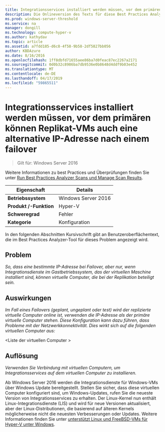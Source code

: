 ```yaml
---
title: Integrationsservices installiert werden müssen, vor dem primären können Replikat-VMs auch eine alternative IP-Adresse nach einem failover
description: Die Onlineversion des Texts für diese Best Practices Analyzer-Regel, mit Links zu weiteren Informationen.
ms.prod: windows-server-threshold
ms.service: na
manager: dongill
ms.technology: compute-hyper-v
ms.author: kathydav
ms.topic: article
ms.assetid: a7fdd185-d6c8-4f58-9b58-2df5827bb056
author: KBDAzure
ms.date: 8/16/2016
ms.openlocfilehash: 1ff8dbfd71655aee86ba7d0feac87ec2267a2171
ms.sourcegitcommit: 0d0b32c8986ba7db9536e0b8648d4ddf9b03e452
ms.translationtype: MT
ms.contentlocale: de-DE
ms.lasthandoff: 04/17/2019
ms.locfileid: "59865511"
---
```

# <a name="integration-services-must-be-installed-before-primary-or-replica-virtual-machines-can-use-an-alternate-ip-address-after-a-failover"></a>Integrationsservices installiert werden müssen, vor dem primären können Replikat-VMs auch eine alternative IP-Adresse nach einem failover

>Gilt für: Windows Server 2016

Weitere Informationen zu best Practices und Überprüfungen finden Sie unter [Run Best Practices Analyzer Scans und Manage Scan Results](https://go.microsoft.com/fwlink/p/?LinkID=223177).  
  
|Eigenschaft|Details|  
|-|-|  
|**Betriebssystem**|Windows Server 2016|  
|**Produkt /-Funktion**|Hyper-V|  
|**Schweregrad**|Fehler|  
|**Kategorie**|Konfiguration|  
  
In den folgenden Abschnitten Kursivschrift gibt an Benutzeroberflächentext, die im Best Practices Analyzer-Tool für dieses Problem angezeigt wird.  
  
## <a name="issue"></a>Problem  
*So, dass eine bestimmte IP-Adresse bei Failover, aber nur, wenn Integrationsdienste im Gastbetriebssystem, das der virtuellen Maschine installiert sind, können virtuelle Computer, die bei der Replikation beteiligt sein.*  
  
## <a name="impact"></a>Auswirkungen  
*Im Fall eines Failovers (geplant, ungeplant oder test) wird der replizierte virtuelle Computer online ist, verwenden die IP-Adresse als der primäre virtuelle Computer stehen. Diese Konfiguration kann dazu führen, dass Probleme mit der Netzwerkkonnektivität. Dies wirkt sich auf die folgenden virtuellen Computer aus:*  
  
\<Liste der virtuellen Computer >  
  
## <a name="resolution"></a>Auflösung  
*Verwenden Sie Verbindung mit virtuellen Computern, um Integrationsservices auf dem virtuellen Computer zu installieren.*  
  
Ab Windows Server 2016 werden die Integrationsdienste für Windows-VMs über Windows Update bereitgestellt. Stellen Sie sicher, dass diese virtuellen Computer konfiguriert sind, um Windows-Updates, rufen Sie die neueste Version von Integrationsservices zu erhalten. Der Linux-Kernel nun enthält Linux-Integrationsdienste (LIS) und wird für neue Versionen aktualisiert, aber der Linux-Distributionen, die basierend auf älteren Kernels möglicherweise nicht die neuesten Verbesserungen oder Updates. Weitere Informationen finden Sie unter [unterstützt Linux und FreeBSD-VMs für Hyper-V unter Windows](../Supported-Linux-and-FreeBSD-virtual-machines-for-Hyper-V-on-Windows.md).


